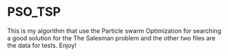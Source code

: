 # PSO_TSP

This is my algorithm that use the Particle swarm Optimization for searching a good solution for the The Salesman problem and the other two
files are the data for tests. Enjoy!
